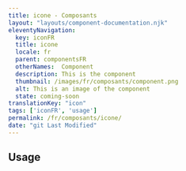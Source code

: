 ```yaml
---
title: icone - Composants
layout: "layouts/component-documentation.njk"
eleventyNavigation:
  key: iconFR
  title: icone
  locale: fr
  parent: componentsFR
  otherNames:  Component
  description: This is the component
  thumbnail: /images/fr/composants/component.png
  alt: This is an image of the component
  state: coming-soon
translationKey: "icon"
tags: ['iconFR', 'usage']
permalink: /fr/composants/icone/
date: "git Last Modified"
---
```


## Usage